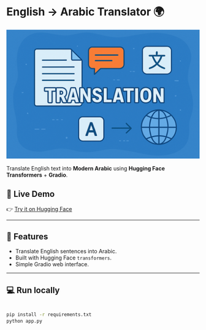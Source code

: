 # English → Arabic Translator 🌍
![App Screenshot](translation.png)

Translate English text into **Modern Arabic** using **Hugging Face Transformers** + **Gradio**.

## 🚀 Live Demo  
👉 [Try it on Hugging Face](<img width="806" height="498" alt="image" src="https://github.com/user-attachments/assets/7583cfba-4042-49ce-85ff-7d1ef18a9c67" />
)

---

## 📌 Features
- Translate English sentences into Arabic.
- Built with Hugging Face `transformers`.
- Simple Gradio web interface.

---

## 💻 Run locally
```bash

pip install -r requirements.txt
python app.py
